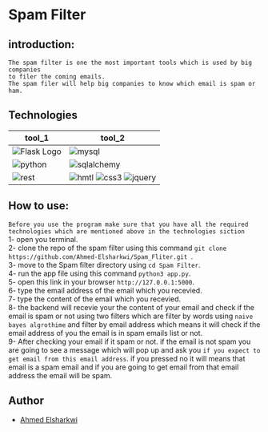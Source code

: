 
# Spam Filter

## introduction:
    The spam filter is one the most important tools which is used by big companies
    to filer the coming emails. 
    The spam filer will help big companies to know which email is spam or ham.

## Technologies
| tool_1 | tool_2 |
|--------|--------|
| ![Flask Logo](https://img.shields.io/badge/Flask-000000?style=for-the-badge&logo=flask&logoColor=white) | ![mysql](https://img.shields.io/badge/MySQL-00000F?style=for-the-badge&logo=mysql&logoColor=white) |
| ![python](https://img.shields.io/badge/Python-3776AB?style=for-the-badge&logo=python&logoColor=white)| ![sqlalchemy](https://res.cloudinary.com/lwgatsby/f_auto/www/uploads/2020/01/sqla_logo.png)
| ![rest](https://www.diduenjoy.com/assets/home/integrations/rest-api-logo-860fda312cc922cddb94081c1fb0c0442777b596dbae3fedada2bed7c5232193.png) | ![hmtl](https://img.shields.io/badge/HTML-239120?style=for-the-badge&logo=html5&logoColor=white) ![css3](https://img.shields.io/badge/CSS-239120?&style=for-the-badge&logo=css3&logoColor=white) ![jquery](https://img.shields.io/badge/jQuery-0769AD?style=for-the-badge&logo=jquery&logoColor=white)|

## How to use:
`Before you use the program make sure that you have all the required technologies which are mentioned above in the technologies siction`\
1- open you terminal.\
2- clone the repo of the spam filter using this command `git clone https://github.com/Ahmed-Elsharkwi/Spam_Fliter.git `.\
3- move to the Spam filter directory using `cd Spam Filter`.\
4- run the app file using this command `python3 app.py`.\
5- open this link in your browser `http://127.0.0.1:5000`.\
6- type the email address of the email which you recevied.\
7- type the content of the email which you recevied.\
8- the backend will recevie your the content of your email and check if the email is spam or not using two filters which are filter by words using `naive bayes algrothime` and filter by email address which means it will check if the email address of you the email is in spam emails list or not.\
9- After checking your email if it spam or not. if the email is not spam you are going to see a message which will pop up and ask you `if you expect to get email from this email address`. if you pressed no it will means that email is a spam email and if you are going to get email from that email address the email will be spam.
## Author

- [Ahmed Elsharkwi](https://github.com/Ahmed-Elsharkwi)

